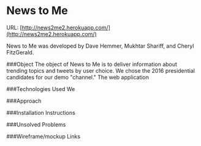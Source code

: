 # News to Me
URL: [http://news2me2.herokuapp.com/](http://news2me2.herokuapp.com/)

News to Me was developed by Dave Hemmer, Mukhtar Shariff, and Cheryl FitzGerald.

###Object
The object of News to Me is to deliver information about trending topics and tweets by user choice. We chose the 2016 presidential candidates for our demo "channel." The web application 

###Technologies Used
We 

###Approach

###Installation Instructions

###Unsolved Problems

###Wireframe/mockup Links